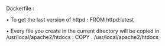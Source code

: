 Dockerfile :

•	To get the last version of httpd : FROM httpd:latest

•	Every file you create in the current directory will be copied in /usr/local/apache2/htdocs : COPY . /usr/local/apache2/htdocs
